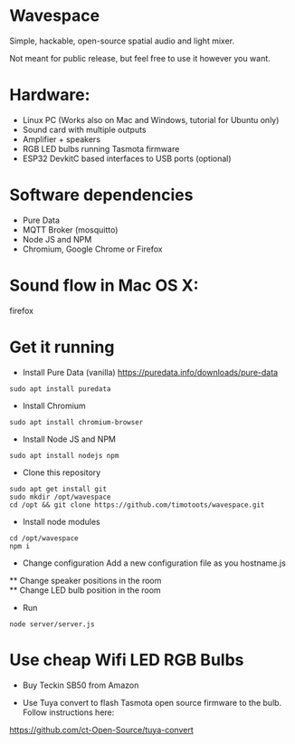 # Wavespace

Simple, hackable, open-source spatial audio and light mixer.  

Not meant for public release, but feel free to use it however you want.  


# Hardware:

* Linux PC (Works also on Mac and Windows, tutorial for Ubuntu only)
* Sound card with multiple outputs
* Amplifier + speakers
* RGB LED bulbs running Tasmota firmware
* ESP32 DevkitC based interfaces to USB ports (optional)

# Software dependencies

* Pure Data  
* MQTT Broker (mosquitto)
* Node JS and NPM
* Chromium, Google Chrome or Firefox  

# Sound flow in Mac OS X:

firefox

# Get it running

* Install Pure Data (vanilla)
https://puredata.info/downloads/pure-data
```
sudo apt install puredata
```

* Install Chromium
```
sudo apt install chromium-browser
```

* Install Node JS and NPM
```
sudo apt install nodejs npm
```

* Clone this repository
```
sudo apt get install git
sudo mkdir /opt/wavespace
cd /opt && git clone https://github.com/timotoots/wavespace.git
```

* Install node modules
```
cd /opt/wavespace
npm i
```

* Change configuration
Add a new configuration file as you hostname.js 

** Change speaker positions in the room  
** Change LED bulb position in the room

* Run 
```
node server/server.js
```

# Use cheap Wifi LED RGB Bulbs

* Buy Teckin SB50 from Amazon

* Use Tuya convert to flash Tasmota open source firmware to the bulb. Follow instructions here:

https://github.com/ct-Open-Source/tuya-convert


